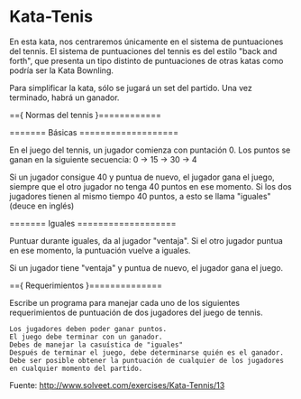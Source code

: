 Kata-Tenis
==========

En esta kata, nos centraremos únicamente en el sistema de puntuaciones del tennis. El sistema de puntuaciones del tennis es del estilo "back and forth", que presenta un tipo distinto de puntuaciones de otras katas como podría ser la Kata Bownling.

Para simplificar la kata, sólo se jugará un set del partido. Una vez terminado, habrá un ganador.

=={ Normas del tennis }============

======= Básicas ===================

En el juego del tennis, un jugador comienza con puntación 0. Los puntos se ganan en la siguiente secuencia: 0 -> 15 -> 30 -> 4

Si un jugador consigue 40 y puntua de nuevo, el jugador gana el juego, siempre que el otro jugador no tenga 40 puntos en ese momento. Si los dos jugadores tienen al mismo tiempo 40 puntos, a esto se llama "iguales" (deuce en inglés)


======= Iguales ===================

Puntuar durante iguales, da al jugador "ventaja". Si el otro jugador puntua en ese momento, la puntuación vuelve a iguales.

Si un jugador tiene "ventaja" y puntua de nuevo, el jugador gana el juego.


=={ Requerimientos }==============

Escribe un programa para manejar cada uno de los siguientes requerimientos de puntuación de dos jugadores del juego de tennis.

    Los jugadores deben poder ganar puntos.
    El juego debe terminar con un ganador.
    Debes de manejar la casuística de "iguales"
    Después de terminar el juego, debe determinarse quién es el ganador.
    Debe ser posible obtener la puntuación de cualquier de los jugadores en cualquier momento del partido.
    

Fuente: http://www.solveet.com/exercises/Kata-Tennis/13
